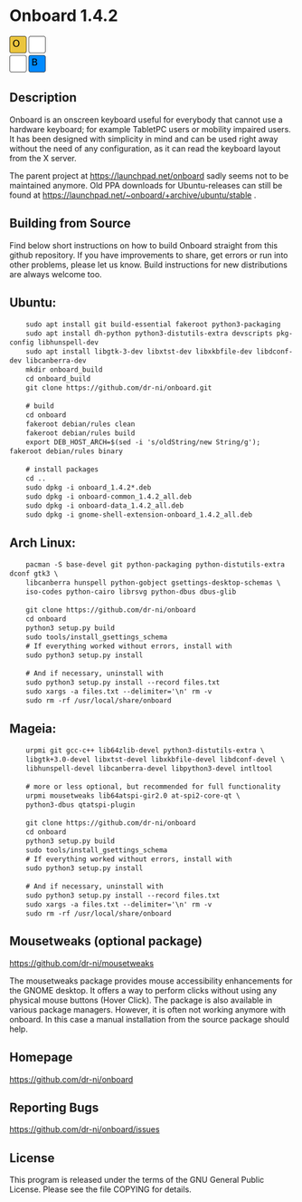 # Onboard 1.4.2

![onb](https://github.com/dr-ni/onboard/blob/main/onboard.png)

## Description

Onboard is an onscreen keyboard useful for everybody that cannot use a
hardware keyboard; for example TabletPC users or mobility impaired users.
It has been designed with simplicity in mind and can be used right away
without the need of any configuration, as it can read the keyboard layout
from the X server.

The parent project at https://launchpad.net/onboard sadly seems not to be
maintained anymore. Old PPA downloads for Ubuntu-releases can still be
found at https://launchpad.net/~onboard/+archive/ubuntu/stable .

## Building from Source
Find below short instructions on how to build Onboard straight from this
github repository. If you have improvements to share, get errors or run
into other problems, please let us know. Build instructions for
new distributions are always welcome too.

## Ubuntu:
        sudo apt install git build-essential fakeroot python3-packaging
        sudo apt install dh-python python3-distutils-extra devscripts pkg-config libhunspell-dev
        sudo apt install libgtk-3-dev libxtst-dev libxkbfile-dev libdconf-dev libcanberra-dev
        mkdir onboard_build
        cd onboard_build
        git clone https://github.com/dr-ni/onboard.git

        # build
        cd onboard
        fakeroot debian/rules clean
        fakeroot debian/rules build
        export DEB_HOST_ARCH=$(sed -i 's/oldString/new String/g'); fakeroot debian/rules binary

        # install packages
        cd ..
        sudo dpkg -i onboard_1.4.2*.deb 
        sudo dpkg -i onboard-common_1.4.2_all.deb 
        sudo dpkg -i onboard-data_1.4.2_all.deb
        sudo dpkg -i gnome-shell-extension-onboard_1.4.2_all.deb

## Arch Linux:
        pacman -S base-devel git python-packaging python-distutils-extra dconf gtk3 \
        libcanberra hunspell python-gobject gsettings-desktop-schemas \
        iso-codes python-cairo librsvg python-dbus dbus-glib

        git clone https://github.com/dr-ni/onboard
        cd onboard
        python3 setup.py build
        sudo tools/install_gsettings_schema
        # If everything worked without errors, install with
        sudo python3 setup.py install

        # And if necessary, uninstall with
        sudo python3 setup.py install --record files.txt
        sudo xargs -a files.txt --delimiter='\n' rm -v
        sudo rm -rf /usr/local/share/onboard

## Mageia:
        urpmi git gcc-c++ lib64zlib-devel python3-distutils-extra \
        libgtk+3.0-devel libxtst-devel libxkbfile-devel libdconf-devel \
        libhunspell-devel libcanberra-devel libpython3-devel intltool

        # more or less optional, but recommended for full functionality
        urpmi mousetweaks lib64atspi-gir2.0 at-spi2-core-qt \
        python3-dbus qtatspi-plugin

        git clone https://github.com/dr-ni/onboard
        cd onboard
        python3 setup.py build
        sudo tools/install_gsettings_schema
        # If everything worked without errors, install with
        sudo python3 setup.py install

        # And if necessary, uninstall with
        sudo python3 setup.py install --record files.txt
        sudo xargs -a files.txt --delimiter='\n' rm -v
        sudo rm -rf /usr/local/share/onboard
        
## Mousetweaks (optional package)
https://github.com/dr-ni/mousetweaks

The mousetweaks package provides mouse accessibility enhancements for the
GNOME desktop. It offers a way to perform clicks without using any physical
mouse buttons (Hover Click).
The package is also available in various package managers. However, it is often
not working anymore with onboard. In this case a manual installation from the
source package should help.

## Homepage
https://github.com/dr-ni/onboard

## Reporting Bugs
https://github.com/dr-ni/onboard/issues

## License
This program is released under the terms of the GNU General Public License. Please see the file COPYING for details.

